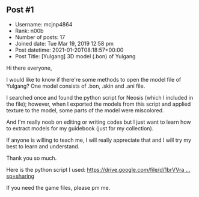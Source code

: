 ## Post #1
- Username: mcjnp4864
- Rank: n00b
- Number of posts: 17
- Joined date: Tue Mar 19, 2019 12:58 pm
- Post datetime: 2021-01-20T08:18:57+00:00
- Post Title: [Yulgang] 3D model (.bon) of Yulgang

Hi there everyone,

I would like to know if there're some methods to open the model file of Yulgang?
One model consists of .bon, .skin and .ani file.

I searched once and found the python script for Neosis (which I included in the file); however, when I exported the models from this script and applied texture to the model, some parts of the model were miscolored.

And I'm really noob on editing or writing codes but I just want to learn how to extract models for my guidebook (just for my collection).

If anyone is willing to teach me, I will really appreciate that and I will try my best to learn and understand.

Thank you so much.

Here is the python script I used: 
[https://drive.google.com/file/d/1brVVra ... sp=sharing](https://drive.google.com/file/d/1brVVrabseh-1N1T3THYBWTfrJjTKyoSh/view?usp=sharing)

If you need the game files, please pm me.
